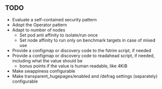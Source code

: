 ## TODO
- Evaluate a self-contained security pattern
- Adopt the Operator pattern
- Adapt to number of nodes
  - Set pod anti affinity to isolate/run once
  - Set node affinity to run only on benchmark targets in case of mixed use
- Provide a configmap or discovery code to the fstrim script, if needed
- Provide a configmap or discovery code to readahead script, if needed, including what the value should be
  - bonus points if the value is human readable, like 4KiB
- Make swappiness configurable
- Make transparent_hugepages/enabled and /defrag settings (separately) configurable
